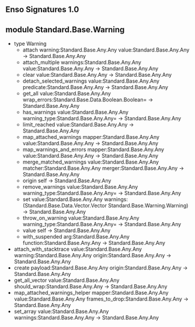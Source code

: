 ## Enso Signatures 1.0
## module Standard.Base.Warning
- type Warning
    - attach warning:Standard.Base.Any.Any value:Standard.Base.Any.Any -> Standard.Base.Any.Any
    - attach_multiple warnings:Standard.Base.Any.Any value:Standard.Base.Any.Any -> Standard.Base.Any.Any
    - clear value:Standard.Base.Any.Any -> Standard.Base.Any.Any
    - detach_selected_warnings value:Standard.Base.Any.Any predicate:Standard.Base.Any.Any -> Standard.Base.Any.Any
    - get_all value:Standard.Base.Any.Any wrap_errors:Standard.Base.Data.Boolean.Boolean= -> Standard.Base.Any.Any
    - has_warnings value:Standard.Base.Any.Any warning_type:Standard.Base.Any.Any= -> Standard.Base.Any.Any
    - limit_reached value:Standard.Base.Any.Any -> Standard.Base.Any.Any
    - map_attached_warnings mapper:Standard.Base.Any.Any value:Standard.Base.Any.Any -> Standard.Base.Any.Any
    - map_warnings_and_errors mapper:Standard.Base.Any.Any value:Standard.Base.Any.Any -> Standard.Base.Any.Any
    - merge_matched_warnings value:Standard.Base.Any.Any matcher:Standard.Base.Any.Any merger:Standard.Base.Any.Any -> Standard.Base.Any.Any
    - origin self -> Standard.Base.Any.Any
    - remove_warnings value:Standard.Base.Any.Any warning_type:Standard.Base.Any.Any= -> Standard.Base.Any.Any
    - set value:Standard.Base.Any.Any warnings:(Standard.Base.Data.Vector.Vector Standard.Base.Warning.Warning) -> Standard.Base.Any.Any
    - throw_on_warning value:Standard.Base.Any.Any warning_type:Standard.Base.Any.Any= -> Standard.Base.Any.Any
    - value self -> Standard.Base.Any.Any
    - with_suspended arg:Standard.Base.Any.Any function:Standard.Base.Any.Any -> Standard.Base.Any.Any
- attach_with_stacktrace value:Standard.Base.Any.Any warning:Standard.Base.Any.Any origin:Standard.Base.Any.Any -> Standard.Base.Any.Any
- create payload:Standard.Base.Any.Any origin:Standard.Base.Any.Any -> Standard.Base.Any.Any
- get_all_vector value:Standard.Base.Any.Any should_wrap:Standard.Base.Any.Any -> Standard.Base.Any.Any
- map_attached_warnings_helper mapper:Standard.Base.Any.Any value:Standard.Base.Any.Any frames_to_drop:Standard.Base.Any.Any -> Standard.Base.Any.Any
- set_array value:Standard.Base.Any.Any warnings:Standard.Base.Any.Any -> Standard.Base.Any.Any
